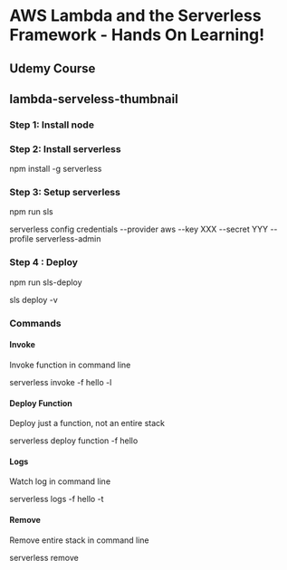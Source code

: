 # AWS Lambda and the Serverless Framework - Hands On Learning!
## Udemy Course
## lambda-serveless-thumbnail



### Step 1: Install node



### Step 2: Install serverless
npm install -g serverless



### Step 3: Setup serverless
npm run sls

serverless config credentials --provider aws --key XXX --secret YYY --profile serverless-admin



### Step 4 : Deploy
npm run sls-deploy

sls deploy -v



### Commands
#### Invoke
Invoke function in command line

serverless invoke -f hello -l


#### Deploy Function
Deploy just a function, not an entire stack

serverless deploy function -f hello


#### Logs
Watch log in command line

serverless logs -f hello -t


#### Remove
Remove entire stack in command line

serverless remove

